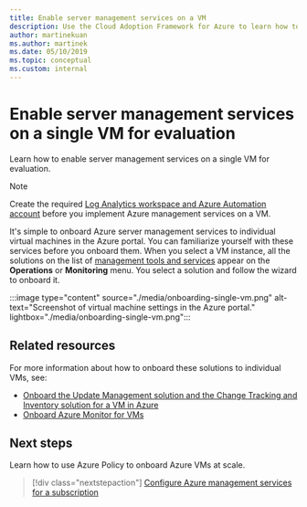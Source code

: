 ```yaml
---
title: Enable server management services on a VM
description: Use the Cloud Adoption Framework for Azure to learn how to enable Azure server management services on a single VM.
author: martinekuan
ms.author: martinek
ms.date: 05/10/2019
ms.topic: conceptual
ms.custom: internal
---
```


# Enable server management services on a single VM for evaluation

Learn how to enable server management services on a single VM for evaluation.

> [!NOTE]
> Create the required [Log Analytics workspace and Azure Automation account](./prerequisites.md#create-a-workspace-and-automation-account) before you implement Azure management services on a VM.

It's simple to onboard Azure server management services to individual virtual machines in the Azure portal. You can familiarize yourself with these services before you onboard them. When you select a VM instance, all the solutions on the list of [management tools and services](./tools-services.md) appear on the **Operations** or **Monitoring** menu. You select a solution and follow the wizard to onboard it.

:::image type="content" source="./media/onboarding-single-vm.png" alt-text="Screenshot of virtual machine settings in the Azure portal." lightbox="./media/onboarding-single-vm.png":::

## Related resources

For more information about how to onboard these solutions to individual VMs, see:

- [Onboard the Update Management solution and the Change Tracking and Inventory solution for a VM in Azure](/azure/automation/change-tracking/manage-inventory-vms)
- [Onboard Azure Monitor for VMs](/azure/azure-monitor/vm/vminsights-enable-portal)

## Next steps

Learn how to use Azure Policy to onboard Azure VMs at scale.

> [!div class="nextstepaction"]
> [Configure Azure management services for a subscription](./onboard-at-scale.md)
